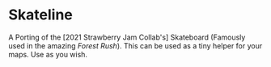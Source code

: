# Skateline

A Porting of the [2021 Strawberry Jam Collab's] Skateboard (Famously used in the amazing _Forest Rush_). This can be used as a tiny helper for your maps. Use as you wish.
